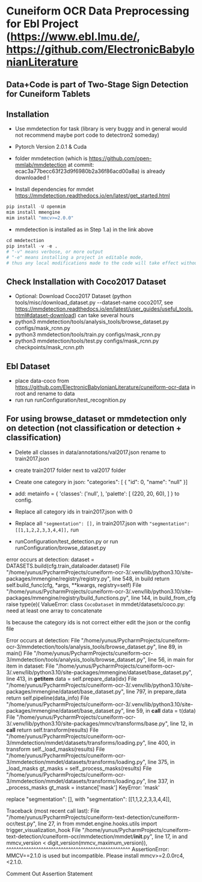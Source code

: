 # Cuneiform OCR Data Preprocessing for Ebl Project (https://www.ebl.lmu.de/, https://github.com/ElectronicBabylonianLiterature
## Data+Code is part of **Two-Stage Sign Detection for Cuneiform Tablets**

## Installation
- Use mmdetection for task (library is very buggy and in general would not recommend maybe port code to detectron2 someday)

- Pytorch Version 2.0.1 & Cuda
- folder mmdetection (which is https://github.com/open-mmlab/mmdetection at commit: ecac3a77becc63f23d9f6980b2a36f86acd00a8a) is already downloaded !
- Install dependencies for mmdet https://mmdetection.readthedocs.io/en/latest/get_started.html
 ```python
pip install -U openmim
mim install mmengine
mim install "mmcv>=2.0.0"
```
- mmdetection is installed as in Step 1.a) in the link above
```python
cd mmdetection
pip install -v -e .
# "-v" means verbose, or more output
# "-e" means installing a project in editable mode,
# thus any local modifications made to the code will take effect without reinstallation.
```


## Check Installation with Coco2017 Dataset
- Optional: Download Coco2017 Dataset (python tools/misc/download_dataset.py --dataset-name coco2017, see https://mmdetection.readthedocs.io/en/latest/user_guides/useful_tools.html#dataset-download) can take several hours
- python3 mmdetection/tools/analysis_tools/browse_dataset.py configs/mask_rcnn.py
- python3 mmdetection/tools/train.py configs/mask_rcnn.py
- python3 mmdetection/tools/test.py configs/mask_rcnn.py checkpoints/mask_rcnn.pth

## Ebl Dataset
- place data-coco from https://github.com/ElectronicBabylonianLiterature/cuneiform-ocr-data in root and rename to data
- run run runConfiguration/test_recognition.py

## For using browse_dataset or mmdetection only on detection (not classification or detection + classification)
- Delete all classes in data/annotations/val2017.json rename to train2017.json
- create train2017 folder next to val2017 folder
- Create one category in json:
 "categories": [
        {
            "id": 0,
            "name": "null"
        }]

- add: 
metainfo = {
    'classes': ('null', ),
    'palette': [
        (220, 20, 60),
    ]
}
to config.
- Replace all category ids in train2017.json with 0
- Replace all `"segmentation": [],` in train2017.json with `"segmentation": [[1,1,2,2,3,3,4,4]],` run 
- runConfiguration/test_detection.py or run runConfiguration/browse_dataset.py


error occurs at detection:
    dataset = DATASETS.build(cfg.train_dataloader.dataset)
  File "/home/yunus/PycharmProjects/cuneiform-ocr-3/.venv/lib/python3.10/site-packages/mmengine/registry/registry.py", line 548, in build
    return self.build_func(cfg, *args, **kwargs, registry=self)
  File "/home/yunus/PycharmProjects/cuneiform-ocr-3/.venv/lib/python3.10/site-packages/mmengine/registry/build_functions.py", line 144, in build_from_cfg
    raise type(e)(
ValueError: class `CocoDataset` in mmdet/datasets/coco.py: need at least one array to concatenate


Is because the category ids is not correct either edit the json or the config file





Error occurs at detection:
  File "/home/yunus/PycharmProjects/cuneiform-ocr-3/mmdetection/tools/analysis_tools/browse_dataset.py", line 89, in <module>
    main()
  File "/home/yunus/PycharmProjects/cuneiform-ocr-3/mmdetection/tools/analysis_tools/browse_dataset.py", line 56, in main
    for item in dataset:
  File "/home/yunus/PycharmProjects/cuneiform-ocr-3/.venv/lib/python3.10/site-packages/mmengine/dataset/base_dataset.py", line 413, in __getitem__
    data = self.prepare_data(idx)
  File "/home/yunus/PycharmProjects/cuneiform-ocr-3/.venv/lib/python3.10/site-packages/mmengine/dataset/base_dataset.py", line 797, in prepare_data
    return self.pipeline(data_info)
  File "/home/yunus/PycharmProjects/cuneiform-ocr-3/.venv/lib/python3.10/site-packages/mmengine/dataset/base_dataset.py", line 59, in __call__
    data = t(data)
  File "/home/yunus/PycharmProjects/cuneiform-ocr-3/.venv/lib/python3.10/site-packages/mmcv/transforms/base.py", line 12, in __call__
    return self.transform(results)
  File "/home/yunus/PycharmProjects/cuneiform-ocr-3/mmdetection/mmdet/datasets/transforms/loading.py", line 400, in transform
    self._load_masks(results)
  File "/home/yunus/PycharmProjects/cuneiform-ocr-3/mmdetection/mmdet/datasets/transforms/loading.py", line 375, in _load_masks
    gt_masks = self._process_masks(results)
  File "/home/yunus/PycharmProjects/cuneiform-ocr-3/mmdetection/mmdet/datasets/transforms/loading.py", line 337, in _process_masks
    gt_mask = instance['mask']
KeyError: 'mask'

replace "segmentation": [], with  "segmentation": [[1,1,2,2,3,3,4,4]],


Traceback (most recent call last):
  File "/home/yunus/PycharmProjects/cuneiform-text-detection/cuneiform-ocr/test.py", line 27, in <module>
    from mmdet.engine.hooks.utils import trigger_visualization_hook
  File "/home/yunus/PycharmProjects/cuneiform-text-detection/cuneiform-ocr/mmdetection/mmdet/__init__.py", line 17, in <module>
    and mmcv_version < digit_version(mmcv_maximum_version)), \
        ^^^^^^^^^^^^^^^^^^^^^^^^^^^^^^^^^^^^^^^^^^^^^^^^^^
AssertionError: MMCV==2.1.0 is used but incompatible. Please install mmcv>=2.0.0rc4, <2.1.0.


Comment Out Assertion Statement

